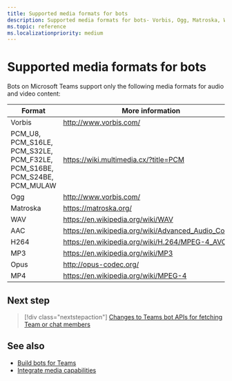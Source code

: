 ```yaml
---
title: Supported media formats for bots
description: Supported media formats for bots- Vorbis, Ogg, Matroska, WAV, AAC, H264, MP3, Opus, MP4, PCM_U8, PCM_S16LE, PCM_S32LE, PCM_F32LE, PCM_S16BE, PCM_S24BE, PCM_MULAW
ms.topic: reference
ms.localizationpriority: medium
---
```

# Supported media formats for bots

Bots on Microsoft Teams support only the following media formats for audio and video content:

| Format | More information |
| --- | --- |
| Vorbis | <http://www.vorbis.com/> |
| PCM_U8, PCM_S16LE, PCM_S32LE, PCM_F32LE, PCM_S16BE, PCM_S24BE, PCM_MULAW | <https://wiki.multimedia.cx/?title=PCM> |
| Ogg | <http://www.vorbis.com/> |
| Matroska | <https://matroska.org/> |
| WAV | <https://en.wikipedia.org/wiki/WAV> |
| AAC | <https://en.wikipedia.org/wiki/Advanced_Audio_Coding> |
| H264 | <https://en.wikipedia.org/wiki/H.264/MPEG-4_AVC> |
| MP3 | <https://en.wikipedia.org/wiki/MP3> |
| Opus | <http://opus-codec.org/> |
| MP4 | <https://en.wikipedia.org/wiki/MPEG-4> |

## Next step

> [!div class="nextstepaction"]
> [Changes to Teams bot APIs for fetching Team or chat members](~/resources/team-chat-member-api-changes.md)

## See also

* [Build bots for Teams](../bots/what-are-bots.md)
* [Integrate media capabilities](../concepts/device-capabilities/media-capabilities.md)
